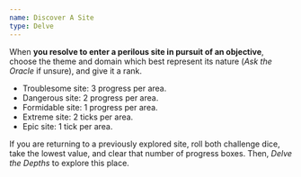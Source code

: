```yaml
---
name: Discover A Site
type: Delve
---
```


When **you resolve to enter a perilous site in pursuit of an objective**, choose the theme and domain which best represent its nature (_Ask the Oracle_ if unsure), and give it a rank.

- Troublesome site: 3 progress per area.
- Dangerous site: 2 progress per area.
- Formidable site: 1 progress per area.
- Extreme site: 2 ticks per area.
- Epic site: 1 tick per area.

If you are returning to a previously explored site, roll both challenge dice, take the lowest value, and clear that number of progress boxes.
Then, _Delve the Depths_ to explore this place.
